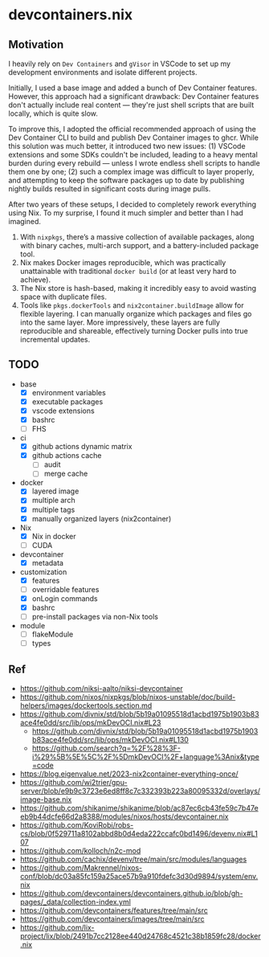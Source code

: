 # devcontainers.nix

## Motivation

I heavily rely on `Dev Containers` and `gVisor` in VSCode to set up my development environments and isolate different projects.

Initially, I used a base image and added a bunch of Dev Container features. However, this approach had a significant drawback: Dev Container features don't actually include real content — they're just shell scripts that are built locally, which is quite slow.

To improve this, I adopted the official recommended approach of using the Dev Container CLI to build and publish Dev Container images to ghcr. While this solution was much better, it introduced two new issues: (1) VSCode extensions and some SDKs couldn't be included, leading to a heavy mental burden during every rebuild — unless I wrote endless shell scripts to handle them one by one; (2) such a complex image was difficult to layer properly, and attempting to keep the software packages up to date by publishing nightly builds resulted in significant costs during image pulls.

After two years of these setups, I decided to completely rework everything using Nix. To my surprise, I found it much simpler and better than I had imagined.

1. With `nixpkgs`, there’s a massive collection of available packages, along with binary caches, multi-arch support, and a battery-included package tool.
2. Nix makes Docker images reproducible, which was practically unattainable with traditional `docker build` (or at least very hard to achieve).
3. The Nix store is hash-based, making it incredibly easy to avoid wasting space with duplicate files.
4. Tools like `pkgs.dockerTools` and `nix2container.buildImage` allow for flexible layering. I can manually organize which packages and files go into the same layer. More impressively, these layers are fully reproducible and shareable, effectively turning Docker pulls into true incremental updates.

## TODO

- base
  - [x] environment variables
  - [x] executable packages
  - [x] vscode extensions
  - [x] bashrc
  - [ ] FHS
- ci
  - [x] github actions dynamic matrix
  - [x] github actions cache
    - [ ] audit
    - [ ] merge cache
- docker
  - [x] layered image
  - [x] multiple arch
  - [x] multiple tags
  - [x] manually organized layers (nix2container)
- Nix
  - [x] Nix in docker
  - [ ] CUDA
- devcontainer
  - [x] metadata
- customization
  - [x] features
  - [ ] overridable features
  - [x] onLogin commands
  - [x] bashrc
  - [ ] pre-install packages via non-Nix tools
- module
  - [ ] flakeModule
  - [ ] types

## Ref

- https://github.com/niksi-aalto/niksi-devcontainer
- https://github.com/nixos/nixpkgs/blob/nixos-unstable/doc/build-helpers/images/dockertools.section.md
- https://github.com/divnix/std/blob/5b19a01095518d1acbd1975b1903b83ace4fe0dd/src/lib/ops/mkDevOCI.nix#L23
  - https://github.com/divnix/std/blob/5b19a01095518d1acbd1975b1903b83ace4fe0dd/src/lib/ops/mkDevOCI.nix#L130
  - https://github.com/search?q=%2F%28%3F-i%29%5B%5E%5C%2F%5DmkDevOCI%2F+language%3Anix&type=code
- https://blog.eigenvalue.net/2023-nix2container-everything-once/
- https://github.com/wi2trier/gpu-server/blob/e9b9c3723e6ed8ff8c7c332393b223a80095332d/overlays/image-base.nix
- https://github.com/shikanime/shikanime/blob/ac87ec6cb43fe59c7b47eeb9b44dcfe66d2a8388/modules/nixos/hosts/devcontainer.nix
- https://github.com/KoviRobi/robs-cs/blob/0f529711a8102abbd8b0d4eda222ccafc0bd1496/devenv.nix#L107
- https://github.com/kolloch/n2c-mod
- https://github.com/cachix/devenv/tree/main/src/modules/languages
- https://github.com/Makrennel/nixos-conf/blob/dc03a85fc159a25ace57b9a910fdefc3d30d9894/system/env.nix
- https://github.com/devcontainers/devcontainers.github.io/blob/gh-pages/_data/collection-index.yml
- https://github.com/devcontainers/features/tree/main/src
- https://github.com/devcontainers/images/tree/main/src
- https://github.com/lix-project/lix/blob/2491b7cc2128ee440d24768c4521c38b1859fc28/docker.nix
